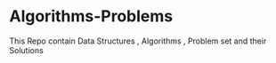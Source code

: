 # Algorithms-Problems
This Repo contain Data Structures , Algorithms , Problem set and their Solutions

